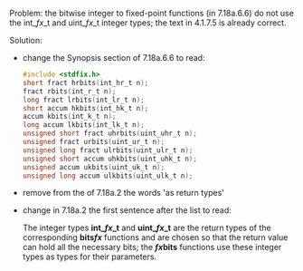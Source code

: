 Problem: the bitwise integer to fixed-point functions (in 7.18a.6.6) do not use
the int\_*fx*\_t and uint\_*fx*\_t integer types; the text in 4.1.7.5 is already
correct.

Solution:

* change the Synopsis section of 7.18a.6.6 to read:
  ```c
  #include <stdfix.h>
  short fract hrbits(int_hr_t n);
  fract rbits(int_r_t n);
  long fract lrbits(int_lr_t n);
  short accum hkbits(int_hk_t n);
  accum kbits(int_k_t n);
  long accum lkbits(int_lk_t n);
  unsigned short fract uhrbits(uint_uhr_t n);
  unsigned fract urbits(uint_ur_t n);
  unsigned long fract ulrbits(uint_ulr_t n);
  unsigned short accum uhkbits(uint_uhk_t n);
  unsigned accum ukbits(uint_uk_t n);
  unsigned long accum ulkbits(uint_ulk_t n);
  ```
* remove from the of 7.18a.2 the words 'as return types'
* change in 7.18a.2 the first sentence after the list to read:
  
  The integer types **int\_*fx*\_t** and **uint\_*fx*\_t** are the return types of
  the corresponding **bits*fx*** functions and are chosen so that the return value
  can hold all the necessary bits; the ***fx*****bits** functions use these
  integer types as types for their parameters.
